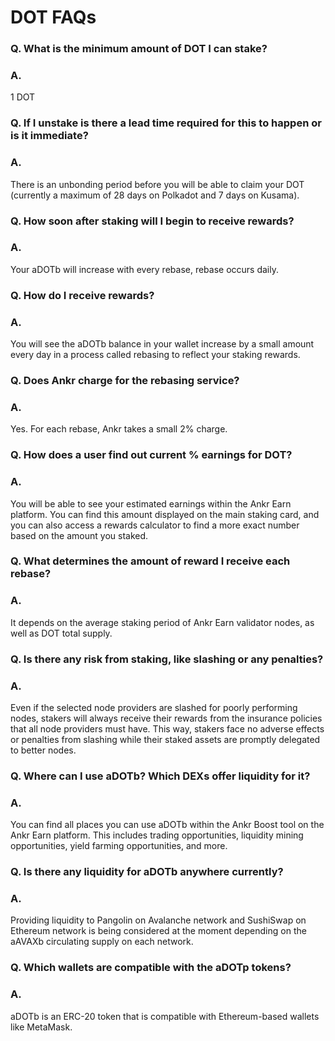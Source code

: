 # DOT FAQs

### Q. What is the minimum amount of DOT I can stake?

### A.

1 DOT

### Q. If I unstake is there a lead time required for this to happen or is it immediate?

### A.

There is an unbonding period before you will be able to claim your DOT (currently a maximum of 28 days on Polkadot and 7 days on Kusama).

### Q. How soon after staking will I begin to receive rewards?

### A.

Your aDOTb will increase with every rebase, rebase occurs daily.

### Q. How do I receive rewards?

### A.

You will see the aDOTb balance in your wallet increase by a small amount every day in a process called rebasing to reflect your staking rewards.

### Q. Does Ankr charge for the rebasing service?

### A.

Yes. For each rebase, Ankr takes a small 2% charge.

### Q. How does a user find out current % earnings for DOT?

### A.

You will be able to see your estimated earnings within the Ankr Earn platform. You can find this amount displayed on the main staking card, and you can also access a rewards calculator to find a more exact number based on the amount you staked.

### Q. What determines the amount of reward I receive each rebase?

### A.

It depends on the average staking period of Ankr Earn validator nodes, as well as DOT total supply.

### Q. Is there any risk from staking, like slashing or any penalties?

### A.

Even if the selected node providers are slashed for poorly performing nodes, stakers will always receive their rewards from the insurance policies that all node providers must have. This way, stakers face no adverse effects or penalties from slashing while their staked assets are promptly delegated to better nodes.

### Q. Where can I use aDOTb? Which DEXs offer liquidity for it?

### A.

You can find all places you can use aDOTb within the Ankr Boost tool on the Ankr Earn platform. This includes trading opportunities, liquidity mining opportunities, yield farming opportunities, and more.

### Q. Is there any liquidity for aDOTb anywhere currently?

### A.

Providing liquidity to Pangolin on Avalanche network and SushiSwap on Ethereum network is being considered at the moment depending on the aAVAXb circulating supply on each network.

### Q. Which wallets are compatible with the aDOTp tokens?

### A.

aDOTb is an ERC-20 token that is compatible with Ethereum-based wallets like MetaMask.
